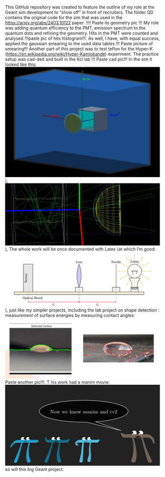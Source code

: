 This GitHub repository was created to feature the outline of my role at the Geant sim development to “show off” in front of recruiters. 
The folder QD contains the original code for the sim that was used in the https://arxiv.org/abs/2403.10122 paper. 
!!!! Paste its geometry pic !!!
My role was adding quantum efficiency to the PMT,  emission spectrum to the quantum dots and refining the geometry. Hits in the PMT were 
counted and analysed !!!paste pic of hits histogram!!!. As well, I have, with equal success, applied the gaussian smearing to the used 
data tables
!!! Paste picture of smearing!!!
Another part of this project was to test teflon for the Hyper-K (https://en.wikipedia.org/wiki/Hyper-Kamiokande) experiment.
The practice setup was cad-ded and built in the Kcl lab 
!!! Paste cad pic!!! 
In the sim it looked like this:
 ![geo](https://raw.githubusercontent.com/AnastasiiaTea/newProject/main/Git/GearsHyperK.jpg)), 
 ![pmt](https://raw.githubusercontent.com/AnastasiiaTea/newProject/main/Git/PMT.jpg)), 
The whole work will be once documented with Latex (at which I’m good:  ![tikz](https://raw.githubusercontent.com/AnastasiiaTea/newProject/main/Git/TikzDiagram.jpg)), 
just like my simpler projects, including the lab project on shape detection : measurement of surface energies by measuring contact angles: 
 ![droplets](https://raw.githubusercontent.com/AnastasiiaTea/newProject/main/Git/Droplet.jpg)
Paste another pic!!!. T
his work had a manim movie: ![manim](https://raw.githubusercontent.com/AnastasiiaTea/newProject/main/Git/Manim.jpg)
so will this big Geant project.
